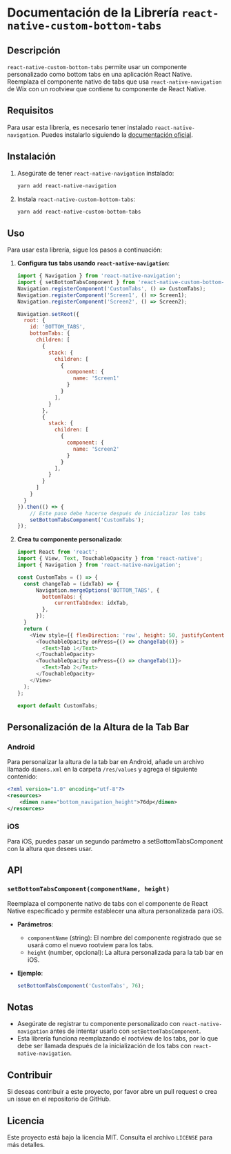 # Documentación de la Librería `react-native-custom-bottom-tabs`

## Descripción

`react-native-custom-bottom-tabs` permite usar un componente personalizado como bottom tabs en una aplicación React Native. Reemplaza el componente nativo de tabs que usa `react-native-navigation` de Wix con un rootview que contiene tu componente de React Native.

## Requisitos

Para usar esta librería, es necesario tener instalado `react-native-navigation`. Puedes instalarlo siguiendo la [documentación oficial](https://wix.github.io/react-native-navigation/).

## Instalación

1. Asegúrate de tener `react-native-navigation` instalado:
    ```bash
    yarn add react-native-navigation
    ```

2. Instala `react-native-custom-bottom-tabs`:
    ```bash
    yarn add react-native-custom-bottom-tabs
    ```

## Uso

Para usar esta librería, sigue los pasos a continuación:

1. **Configura tus tabs usando `react-native-navigation`**:
    ```javascript
    import { Navigation } from 'react-native-navigation';
    import { setBottomTabsComponent } from 'react-native-custom-bottom-tabs';
    Navigation.registerComponent('CustomTabs', () => CustomTabs);
    Navigation.registerComponent('Screen1', () => Screen1);
    Navigation.registerComponent('Screen2', () => Screen2);

    Navigation.setRoot({
      root: {
        id: 'BOTTOM_TABS',
        bottomTabs: {
          children: [
            {
              stack: {
                children: [
                  {
                    component: {
                      name: 'Screen1'
                    }
                  }
                ],
              }
            },
            {
              stack: {
                children: [
                  {
                    component: {
                      name: 'Screen2'
                    }
                  }
                ],
              }
            }
          ]
        }
      }
    }).then(() => {
        // Este paso debe hacerse después de inicializar los tabs
        setBottomTabsComponent('CustomTabs');
    });
    ```

2. **Crea tu componente personalizado**:
    ```javascript
    import React from 'react';
    import { View, Text, TouchableOpacity } from 'react-native';
    import { Navigation } from 'react-native-navigation';

    const CustomTabs = () => {
      const changeTab = (idxTab) => {
          Navigation.mergeOptions('BOTTOM_TABS', {
            bottomTabs: {
                currentTabIndex: idxTab,
            },
          });
      }
      return (
        <View style={{ flexDirection: 'row', height: 50, justifyContent: 'space-around', alignItems: 'center' }}>
          <TouchableOpacity onPress={() => changeTab(0)} >
            <Text>Tab 1</Text>
          </TouchableOpacity>
          <TouchableOpacity onPress={() => changeTab(1)}>
            <Text>Tab 2</Text>
          </TouchableOpacity>
        </View>
      );
    };

    export default CustomTabs;
    ```
    
## Personalización de la Altura de la Tab Bar

### Android

Para personalizar la altura de la tab bar en Android, añade un archivo llamado `dimens.xml` en la carpeta `/res/values` y agrega el siguiente contenido:

```xml
<?xml version="1.0" encoding="utf-8"?>
<resources>
    <dimen name="bottom_navigation_height">76dp</dimen>
</resources>
```

### iOS
Para iOS, puedes pasar un segundo parámetro a setBottomTabsComponent con la altura que desees usar.

## API

### `setBottomTabsComponent(componentName, height)`

Reemplaza el componente nativo de tabs con el componente de React Native especificado y permite establecer una altura personalizada para iOS.

- **Parámetros**:
  - `componentName` (string): El nombre del componente registrado que se usará como el nuevo rootview para los tabs.
  - `height` (number, opcional): La altura personalizada para la tab bar en iOS.


- **Ejemplo**:
  ```javascript
  setBottomTabsComponent('CustomTabs', 76);
  ```

## Notas

- Asegúrate de registrar tu componente personalizado con `react-native-navigation` antes de intentar usarlo con `setBottomTabsComponent`.
- Esta librería funciona reemplazando el rootview de los tabs, por lo que debe ser llamada después de la inicialización de los tabs con `react-native-navigation`.

## Contribuir

Si deseas contribuir a este proyecto, por favor abre un pull request o crea un issue en el repositorio de GitHub.

## Licencia

Este proyecto está bajo la licencia MIT. Consulta el archivo `LICENSE` para más detalles.
